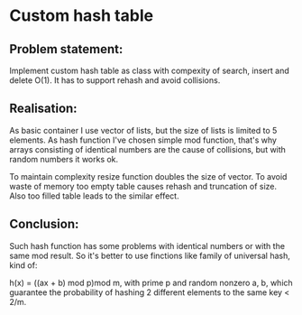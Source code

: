 # Custom hash table

Problem statement:
-----------------

Implement custom hash table as class with compexity of search, insert and delete O(1). It has to support rehash and avoid collisions.

Realisation:
-------------

As basic container I use vector of lists, but the size of lists is limited to 5 elements.  As hash function I've chosen  simple mod function, that's why arrays consisting of identical numbers are the cause of collisions, but with random numbers it works ok.
 
To maintain complexity resize function doubles the size of vector. To avoid waste of memory too empty table causes rehash and truncation of size. Also too filled table leads to the similar effect. 

Conclusion:
--------------
Such hash function has some problems with identical numbers or with the same mod result. So it's better to use finctions like family of universal hash, kind of:

h(x) = ((ax + b) mod p)mod m, with prime p and random nonzero a, b, which guarantee the probability of hashing 2 different elements to the same key < 2/m.
